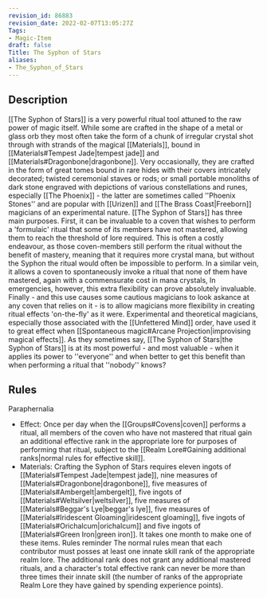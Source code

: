 ```yaml
---
revision_id: 86883
revision_date: 2022-02-07T13:05:27Z
Tags:
- Magic-Item
draft: false
Title: The Syphon of Stars
aliases:
- The_Syphon_of_Stars
---
```

## Description
[[The Syphon of Stars]] is a very powerful ritual tool attuned to the raw power of magic itself. While some are crafted in the shape of a metal or glass orb they most often take the form of a chunk of irregular crystal shot through with strands of the magical [[Materials]], bound in [[Materials#Tempest Jade|tempest jade]] and [[Materials#Dragonbone|dragonbone]]. Very occasionally, they are crafted in the form of great tomes bound in rare hides with their covers intricately decorated; twisted ceremonial staves or rods; or small portable monoliths of dark stone engraved with depictions of various constellations and runes, especially [[The Phoenix]] - the latter are sometimes called ''Phoenix Stones'' and are popular with [[Urizen]] and [[The Brass Coast|Freeborn]] magicians of an experimental nature. 
[[The Syphon of Stars]] has three main purposes. First, it can be invaluable to a coven that wishes to perform a 'formulaic' ritual that some of its members have not mastered, allowing them to reach the threshold of lore required. This is often a costly endeavour, as those coven-members still perform the ritual without the benefit of mastery, meaning that it requires more crystal mana, but without the Syphon the ritual would often be impossible to perform.
In a similar vein, it allows a coven to spontaneously invoke a ritual that none of them have mastered, again with a commensurate cost in mana crystals, In emergencies, however, this extra flexibility can prove absolutely invaluable. 
Finally - and this use causes some cautious magicians to look askance at any coven that relies on it - is to allow magicians more flexibility in creating ritual effects 'on-the-fly' as it were. Experimental and theoretical magicians, especially those associated with the [[Unfettered Mind]] order, have used it to great effect when [[Spontaneous magic#Arcane Projection|improvising magical effects]]. As they sometimes say, [[The Syphon of Stars|the Syphon of Stars]] is at its most powerful - and most valuable - when it applies its power to ''everyone'' and when better to get this benefit than when performing a ritual that ''nobody'' knows?
## Rules
Paraphernalia
* Effect: Once per day when the [[Groups#Covens|coven]] performs a ritual, all members of the coven who have not mastered that ritual gain an additional effective rank in the appropriate lore for purposes of performing that ritual, subject to the [[Realm Lore#Gaining additional ranks|normal rules for effective skill]].
* Materials: Crafting the Syphon of Stars requires eleven ingots of [[Materials#Tempest Jade|tempest jade]], nine measures of [[Materials#Dragonbone|dragonbone]], five measures of [[Materials#Ambergelt|ambergelt]], five ingots of [[Materials#Weltsilver|weltsilver]], five measures of [[Materials#Beggar's Lye|beggar's lye]], five measures of [[Materials#Iridescent Gloaming|iridescent gloaming]], five ingots of [[Materials#Orichalcum|orichalcum]] and five ingots of [[Materials#Green Iron|green iron]]. It takes one month to make one of these items.
Rules reminder
The normal rules mean that each contributor must posses at least one innate skill rank of the appropriate realm lore. The additional rank does not grant any additional mastered rituals, and a character's total effective rank can never be more than three times their innate skill (the number of ranks of the appropriate Realm Lore they have gained by spending experience points).